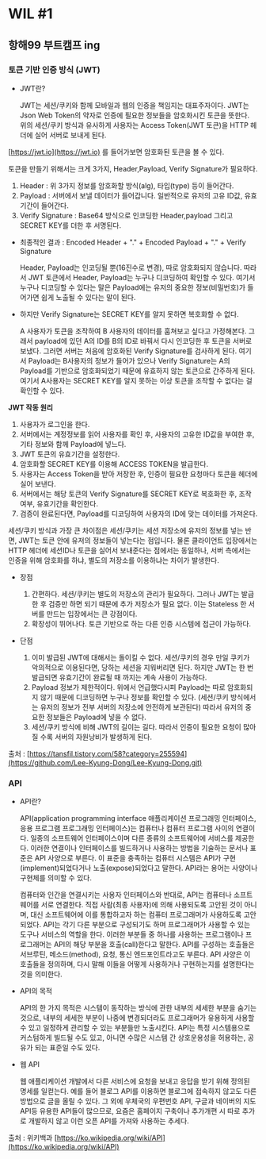 # WIL #1
## 항해99 부트캠프 ing

### 토큰 기반 인증 방식 (JWT)

* JWT란?

  JWT는 세션/쿠키와 함께 모바일과 웹의 인증을 책임지는 대표주자이다. JWT는 Json Web Token의 약자로 인증에 필요한 정보들을 암호화시킨 토큰을 뜻한다. 위의 세션/쿠키 방식과 유사하게 사용자는 Access Token(JWT 토큰)을 HTTP 헤더에 실어 서버로 보내게 된다.

[https://jwt.io](https://jwt.io) 를 들어가보면 암호화된 토큰을 볼 수 있다.

토큰을 만들기 위해서는 크게 3가지, Header,Payload, Verify Signature가 필요하다. 
1. Header : 위 3가지 정보를 암호화할 방식(alg), 타입(type) 등이 들어간다.
2. Payload : 서버에서 보낼 데이터가 들어갑니다. 일반적으로 유저의 고유 ID값, 유효기간이 들어간다.
3. Verify Signature :  Base64 방식으로 인코딩한 Header,payload 그리고 SECRET KEY를 더한 후 서명된다.


* 최종적인 결과 : Encoded Header + "." + Encoded Payload + "." + Verify Signature

  Header, Payload는 인코딩될 뿐(16진수로 변경), 따로 암호화되지 않습니다. 따라서 JWT 토큰에서 Header, Payload는 누구나 디코딩하여 확인할 수 있다. 여기서 누구나 디코딩할 수 있다는 말은 Payload에는 유저의 중요한 정보(비밀번호)가 들어가면 쉽게 노출될 수 있다는 말이 된다. 
 
* 하지만 Verify Signature는 SECRET KEY를 알지 못하면 복호화할 수 없다.

  A 사용자가 토큰을 조작하여 B 사용자의 데이터를 훔쳐보고 싶다고 가정해본다. 그래서 payload에 있던 A의 ID를 B의 ID로 바꿔서 다시 인코딩한 후 토큰을 서버로 보냈다. 그러면 서버는 처음에 암호화된 Verify Signature를 검사하게 된다. 여기서 Payload는 B사용자의 정보가 들어가 있으나 Verify Signature는 A의 Payload를 기반으로 암호화되었기 때문에 유효하지 않는 토큰으로 간주하게 된다. 여기서 A사용자는 SECRET KEY를 알지 못하는 이상 토큰을 조작할 수 없다는 걸 확인할 수 있다.


**JWT 작동 원리**
  1. 사용자가 로그인을 한다.
  2. 서버에서는 계정정보를 읽어 사용자를 확인 후, 사용자의 고유한 ID값을 부여한 후, 기타 정보와 함께 Payload에 넣느다.
  3. JWT 토큰의 유효기간을 설정한다.
  4. 암호화할 SECRET KEY를 이용해 ACCESS TOKEN을 발급한다.
  5. 사용자는 Access Token을 받아 저장한 후, 인증이 필요한 요청마다 토큰을 헤더에 실어 보낸다.
  6. 서버에서는 해당 토큰의 Verify Signature를 SECRET KEY로 복호화한 후, 조작 여부, 유효기간을 확인한다.
  7. 검증이 완료된다면, Payload를 디코딩하여 사용자의 ID에 맞는 데이터를 가져온다. 

  세션/쿠키 방식과 가장 큰 차이점은 세션/쿠키는 세션 저장소에 유저의 정보를 넣는 반면, JWT는 토큰 안에 유저의 정보들이 넣는다는 점입니다. 물론 클라이언트 입장에서는 HTTP 헤더에 세션ID나 토큰을 실어서 보내준다는 점에서는 동일하나, 서버 측에서는 인증을 위해 암호화를 하냐, 별도의 저장소를 이용하냐는 차이가 발생한다.


* 장점
  1. 간편하다. 세션/쿠키는 별도의 저장소의 관리가 필요하다. 그러나 JWT는 발급한 후 검증만 하면 되기 때문에 추가 저장소가 필요 없다. 이는 Stateless 한 서버를 만드는 입장에서는 큰 강점이다.
  2. 확장성이 뛰어나다. 토큰 기반으로 하는 다른 인증 시스템에 접근이 가능하다. 


* 단점
  1. 이미 발급된 JWT에 대해서는 돌이킬 수 없다. 세션/쿠키의 경우 만일 쿠키가 악의적으로 이용된다면, 당하는 세션을 지워버리면 된다. 하지만 JWT는 한 번 발급되면 유효기간이 완료될 때 까지는 계속 사용이 가능하다.
  2. Payload 정보가 제한적이다. 위에서 언급했다시피 Payload는 따로 암호화되지 않기 때문에 디코딩하면 누구나 정보를 확인할 수 있다. (세션/쿠키 방식에서는 유저의 정보가 전부 서버의 저장소에 안전하게 보관된다) 따라서 유저의 중요한 정보들은 Payload에 넣을 수 없다.
  3. 세션/쿠키 방식에 비해 JWT의 길이는 길다. 따라서 인증이 필요한 요청이 많아질 수록 서버의 자원낭비가 발생하게 된다.

출처 : [https://tansfil.tistory.com/58?category=255594](https://github.com/Lee-Kyung-Dong/Lee-Kyung-Dong.git)




### API

* API란?

  API(application programming interface 애플리케이션 프로그래밍 인터페이스, 응용 프로그램 프로그래밍 인터페이스)는 컴퓨터나 컴퓨터 프로그램 사이의 연결이다. 일종의 소프트웨어 인터페이스이며 다른 종류의 소프트웨어에 서비스를 제공한다. 이러한 연결이나 인터페이스를 빌드하거나 사용하는 방법을 기술하는 문서나 표준은 API 사양으로 부른다. 이 표준을 충족하는 컴퓨터 시스템은 API가 구현(implement)되었다거나 노출(expose)되었다고 말한다. API라는 용어는 사양이나 구현체를 의미할 수 있다.

  컴퓨터와 인간을 연결시키는 사용자 인터페이스와 반대로, API는 컴퓨터나 소프트웨어를 서로 연결한다. 직접 사람(최종 사용자)에 의해 사용되도록 고안된 것이 아니며, 대신 소프트웨어에 이를 통합하고자 하는 컴퓨터 프로그래머가 사용하도록 고안되었다. API는 각기 다른 부분으로 구성되기도 하며 프로그래머가 사용할 수 있는 도구나 서비스의 역할을 한다. 이러한 부분들 중 하나를 사용하는 프로그램이나 프로그래머는 API의 해당 부분을 호출(call)한다고 말한다. API를 구성하는 호출들은 서브루틴, 메소드(method), 요청, 통신 엔드포인트라고도 부른다. API 사양은 이 호출들을 정의하며, 다시 말해 이들을 어떻게 사용하거나 구현하는지를 설명한다는 것을 의미한다.

* API의 목적

  API의 한 가지 목적은 시스템이 동작하는 방식에 관한 내부의 세세한 부분을 숨기는 것으로, 내부의 세세한 부분이 나중에 변경되더라도 프로그래머가 유용하게 사용할 수 있고 일정하게 관리할 수 있는 부분들만 노출시킨다. API는 특정 시스템용으로 커스텀하게 빌드될 수도 있고, 아니면 수많은 시스템 간 상호운용성을 허용하는, 공유가 되는 표준일 수도 있다.

* 웹 API

  웹 애플리케이션 개발에서 다른 서비스에 요청을 보내고 응답을 받기 위해 정의된 명세를 일컫는다. 예를 들어 블로그 API를 이용하면 블로그에 접속하지 않고도 다른 방법으로 글을 올릴 수 있다. 그 외에 우체국의 우편번호 API, 구글과 네이버의 지도 API등 유용한 API들이 많으므로, 요즘은 홈페이지 구축이나 추가개편 시 따로 추가로 개발하지 않고 이런 오픈 API를 가져와 사용하는 추세다.

출처 : 위키백과 [https://ko.wikipedia.org/wiki/API](https://ko.wikipedia.org/wiki/API)

